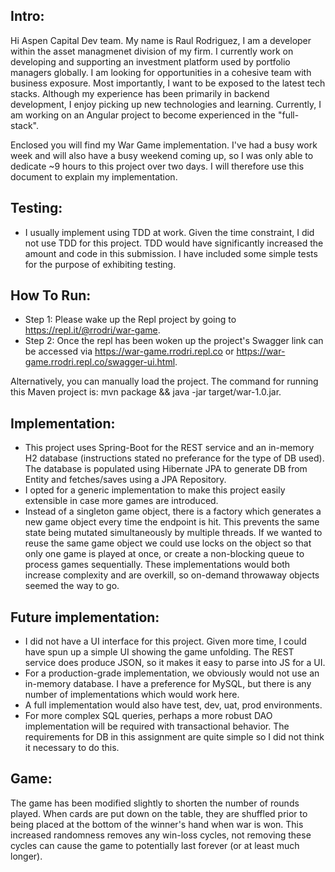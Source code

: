 Intro:
--
Hi Aspen Capital Dev team. My name is Raul Rodriguez, I am a developer within the asset managmenet division of my firm.
I currently work on developing and supporting an investment platform used by portfolio managers globally. I am looking
for opportunities in a cohesive team with business exposure. Most importantly, I want to be exposed to the latest tech
stacks. Although my experience has been primarily in backend development, I enjoy picking up new technologies and learning.
Currently, I am working on an Angular project to become experienced in the "full-stack".

Enclosed you will find my War Game implementation. I've had a busy work week and will also have a busy weekend coming up,
so I was only able to dedicate ~9 hours to this project over two days. I will therefore use this document to explain my
implementation.


Testing:
--
- I usually implement using TDD at work. Given the time constraint, I did not use TDD for this project. TDD would have
significantly increased the amount and code in this submission. I have included some simple tests for the purpose of
exhibiting testing.
 
How To Run:
--
- Step 1: Please wake up the Repl project by going to https://repl.it/@rrodri/war-game.
- Step 2: Once the repl has been woken up the project's Swagger link can be accessed via https://war-game.rrodri.repl.co
or https://war-game.rrodri.repl.co/swagger-ui.html.

Alternatively, you can manually load the project. The command for running this Maven project is:
  mvn package && java -jar target/war-1.0.jar.

Implementation:
--
- This project uses Spring-Boot for the REST service and an in-memory H2 database (instructions stated no preferance for
the type of DB used). The database is populated using Hibernate JPA to generate DB from Entity and fetches/saves using a
JPA Repository.
- I opted for a generic implementation to make this project easily extensible in case more games are introduced.
- Instead of a singleton game object, there is a factory which generates a new game object every time the endpoint is hit.
This prevents the same state being mutated simultaneously by multiple threads. If we wanted to reuse the same game object
we could use locks on the object so that only one game is played at once, or create a non-blocking queue to process games
sequentially. These implementations would both increase complexity and are overkill, so on-demand throwaway objects seemed
the way to go.


Future implementation:
--
- I did not have a UI interface for this project. Given more time, I could have spun up a simple UI showing the game
unfolding. The REST service does produce JSON, so it makes it easy to parse into JS for a UI.
- For a production-grade implementation, we obviously would not use an in-memory database. I have a preference for MySQL,
but there is any number of implementations which would work here.
- A full implementation would also have test, dev, uat, prod environments.
- For more complex SQL queries, perhaps a more robust DAO implementation will be required with transactional behavior.
The requirements for DB in this assignment are quite simple so I did not think it necessary to do this.

Game:
--
The game has been modified slightly to shorten the number of rounds played. When cards are put down on the table, they are
shuffled prior to being placed at the bottom of the winner's hand when war is won. This increased randomness removes any
win-loss cycles, not removing these cycles can cause the game to potentially last forever (or at least much longer).

